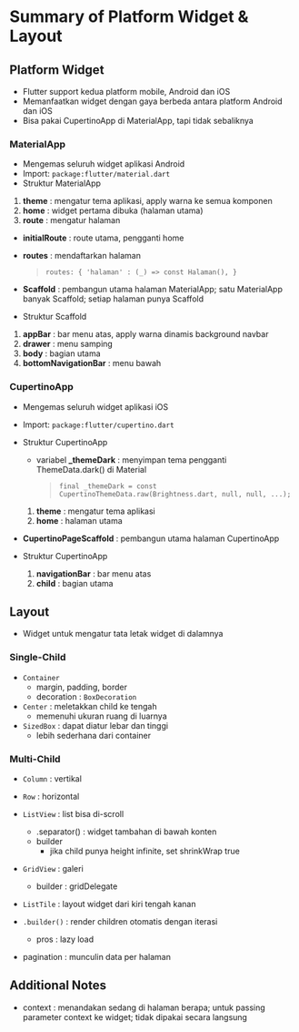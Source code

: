 # Summary of Platform Widget & Layout

## **Platform Widget**

- Flutter support kedua platform mobile, Android dan iOS
- Memanfaatkan widget dengan gaya berbeda antara platform Android dan iOS
- Bisa pakai CupertinoApp di MaterialApp, tapi tidak sebaliknya

### MaterialApp

- Mengemas seluruh widget aplikasi Android
- Import: `package:flutter/material.dart`
- Struktur MaterialApp

1. **theme** : mengatur tema aplikasi, apply warna ke semua komponen
2. **home** : widget pertama dibuka (halaman utama)
3. **route** : mengatur halaman

- **initialRoute** : route utama, pengganti home
- **routes** : mendaftarkan halaman

  > `routes: { 'halaman' : (_) => const Halaman(), }`

- **Scaffold** : pembangun utama halaman MaterialApp; satu MaterialApp banyak Scaffold; setiap halaman punya Scaffold
- Struktur Scaffold

1. **appBar** : bar menu atas, apply warna dinamis background navbar
2. **drawer** : menu samping
3. **body** : bagian utama
4. **bottomNavigationBar** : menu bawah

### CupertinoApp

- Mengemas seluruh widget aplikasi iOS
- Import: `package:flutter/cupertino.dart`
- Struktur CupertinoApp

  - variabel **\_themeDark** : menyimpan tema pengganti ThemeData.dark() di Material
    > `final _themeDark = const CupertinoThemeData.raw(Brightness.dart, null, null, ...);`

  1. **theme** : mengatur tema aplikasi
  2. **home** : halaman utama

- **CupertinoPageScaffold** : pembangun utama halaman CupertinoApp
- Struktur CupertinoApp
  1. **navigationBar** : bar menu atas
  2. **child** : bagian utama

## **Layout**

- Widget untuk mengatur tata letak widget di dalamnya

### Single-Child

- `Container`
  - margin, padding, border
  - decoration : `BoxDecoration`
- `Center` : meletakkan child ke tengah
  - memenuhi ukuran ruang di luarnya
- `SizedBox` : dapat diatur lebar dan tinggi
  - lebih sederhana dari container

### Multi-Child

- `Column` : vertikal

- `Row` : horizontal

- `ListView` : list bisa di-scroll

  - .separator() : widget tambahan di bawah konten
  - builder
    - jika child punya height infinite, set shrinkWrap true

- `GridView` : galeri

  - builder : gridDelegate

- `ListTile` : layout widget dari kiri tengah kanan

- `.builder()` : render children otomatis dengan iterasi

  - pros : lazy load

- pagination : munculin data per halaman

## **Additional Notes**

- context : menandakan sedang di halaman berapa; untuk passing parameter context ke widget; tidak dipakai secara langsung
